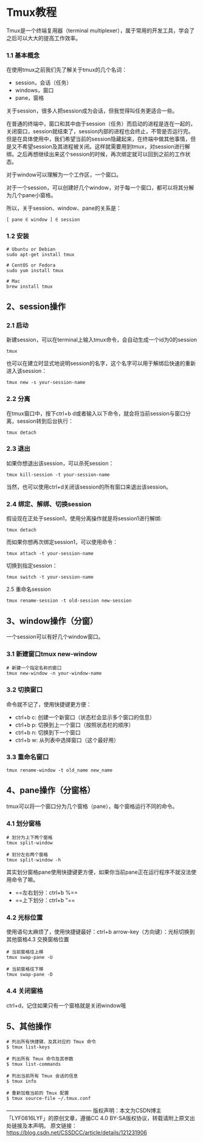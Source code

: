 # Tmux教程 

Tmux是一个终端复用器（terminal multiplexer），属于常用的开发工具，学会了之后可以大大的提高工作效率。

### 1.1 基本概念

在使用tmux之前我们先了解关于tmux的几个名词：

- session，会话（任务）
- windows，窗口
- pane，窗格

关于session，很多人把session成为会话，但我觉得叫任务更适合一些。

在普通的终端中，窗口和其中由于session（任务）而启动的进程是连在一起的，关闭窗口，session就结束了，session内部的进程也会终止，不管是否运行完。但是在具体使用中，我们希望当前的session隐藏起来，在终端中做其他事情，但是又不希望session及其进程被关闭。这样就需要用到tmux，对session进行解绑。之后再想继续出来这个session的时候，再次绑定就可以回到之前的工作状态。

对于window可以理解为一个工作区，一个窗口。

对于一个session，可以创建好几个window，对于每一个窗口，都可以将其分解为几个pane小窗格。

所以，关于session、window、pane的关系是：

```
[ pane ∈ window ] ∈ session
```

### 1.2 安装

```
# Ubuntu or Debian
sudo apt-get install tmux

# CentOS or Fedora
sudo yum install tmux

# Mac
brew install tmux
```

## 2、session操作

### 2.1 启动

新建session，可以在terminal上输入tmux命令，会自动生成一个id为0的session

```
tmux
```

也可以在建立时显式地说明session的名字，这个名字可以用于解绑后快速的重新进入该session：

```
tmux new -s your-session-name
```

### 2.2 分离

在tmux窗口中，按下ctrl+b d或者输入以下命令，就会将当前session与窗口分离，session转到后台执行：

```
tmux detach
```



### 2.3 退出

如果你想退出该session，可以杀死session：

```
tmux kill-session -t your-session-name
```

当然，也可以使用ctrl+d关闭该session的所有窗口来退出该session。

### 2.4 绑定、解绑、切换session

假设现在正处于session1，使用分离操作就是将session1进行解绑:

```
tmux detach
```

而如果你想再次绑定session1，可以使用命令：

```
tmux attach -t your-session-name
```

切换到指定session：

```
tmux switch -t your-session-name
```

2.5 重命名session

```
tmux rename-session -t old-session new-session
```



## 3、window操作（分窗）

一个session可以有好几个window窗口。

### 3.1 新建窗口tmux new-window

```
# 新建一个指定名称的窗口
tmux new-window -n your-window-name
```



### 3.2 切换窗口

命令就不记了，使用快捷键更方便：

- ctrl+b c: 创建一个新窗口（状态栏会显示多个窗口的信息）
- ctrl+b p: 切换到上一个窗口（按照状态栏的顺序）
- ctrl+b n: 切换到下一个窗口
- ctrl+b w: 从列表中选择窗口（这个最好用）

### 3.3 重命名窗口

```
tmux rename-window -t old_name new_name
```


## 4、pane操作（分窗格）

tmux可以将一个窗口分为几个窗格（pane），每个窗格运行不同的命令。

### 4.1 划分窗格

```
# 划分为上下两个窗格
tmux split-window

# 划分左右两个窗格
tmux split-window -h
```


其实划分窗格pane使用快捷键更方便，如果你当前pane正在运行程序不就没法使用命令了嘛。

- ==左右划分：ctrl+b %==
- ==上下划分：ctrl+b "==

### 4.2 光标位置

使用语句太麻烦了，使用快捷键最好：ctrl+b arrow-key（方向键）：光标切换到其他窗格4.3 交换窗格位置

```
# 当前窗格往上移
tmux swap-pane -U

# 当前窗格往下移
tmux swap-pane -D
```

### 4.4 关闭窗格

ctrl+d，记住如果只有一个窗格就是关闭window哦

## 5、其他操作

```
# 列出所有快捷键，及其对应的 Tmux 命令
$ tmux list-keys

# 列出所有 Tmux 命令及其参数
$ tmux list-commands

# 列出当前所有 Tmux 会话的信息
$ tmux info

# 重新加载当前的 Tmux 配置
$ tmux source-file ~/.tmux.conf
```


————————————————
版权声明：本文为CSDN博主「LYF0816LYF」的原创文章，遵循CC 4.0 BY-SA版权协议，转载请附上原文出处链接及本声明。
原文链接：https://blog.csdn.net/CSSDCC/article/details/121231906